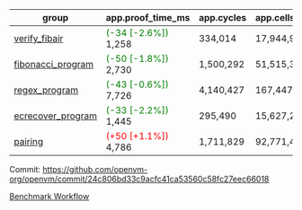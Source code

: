 | group | app.proof_time_ms | app.cycles | app.cells_used | leaf.proof_time_ms | leaf.cycles | leaf.cells_used |
| -- | -- | -- | -- | -- | -- | -- |
| [verify_fibair](https://github.com/openvm-org/openvm/blob/benchmark-results/benchmarks-pr/1519/verify_fibair-24c806bd33c9acfc41ca53560c58fc27eec66018.md) |<span style='color: green'>(-34 [-2.6%])</span> 1,258 |  334,014 |  17,944,910 |- | - | - |
| [fibonacci_program](https://github.com/openvm-org/openvm/blob/benchmark-results/benchmarks-pr/1519/fibonacci-24c806bd33c9acfc41ca53560c58fc27eec66018.md) |<span style='color: green'>(-50 [-1.8%])</span> 2,730 |  1,500,292 |  51,515,344 |- | - | - |
| [regex_program](https://github.com/openvm-org/openvm/blob/benchmark-results/benchmarks-pr/1519/regex-24c806bd33c9acfc41ca53560c58fc27eec66018.md) |<span style='color: green'>(-43 [-0.6%])</span> 7,726 |  4,140,427 |  167,447,871 |- | - | - |
| [ecrecover_program](https://github.com/openvm-org/openvm/blob/benchmark-results/benchmarks-pr/1519/ecrecover-24c806bd33c9acfc41ca53560c58fc27eec66018.md) |<span style='color: green'>(-33 [-2.2%])</span> 1,445 |  295,490 |  15,627,255 |- | - | - |
| [pairing](https://github.com/openvm-org/openvm/blob/benchmark-results/benchmarks-pr/1519/pairing-24c806bd33c9acfc41ca53560c58fc27eec66018.md) |<span style='color: red'>(+50 [+1.1%])</span> 4,786 |  1,711,829 |  92,771,449 |- | - | - |


Commit: https://github.com/openvm-org/openvm/commit/24c806bd33c9acfc41ca53560c58fc27eec66018

[Benchmark Workflow](https://github.com/openvm-org/openvm/actions/runs/14065405721)
